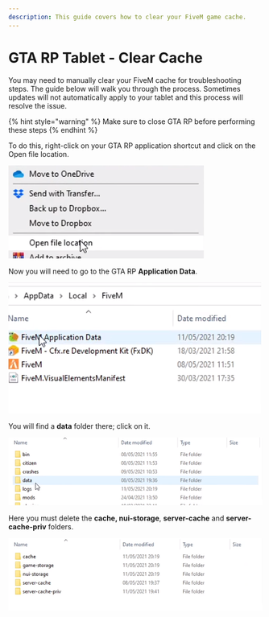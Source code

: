 ```yaml
---
description: This guide covers how to clear your FiveM game cache.
---
```


# GTA RP Tablet - Clear Cache

You may need to manually clear your FiveM cache for troubleshooting steps. The guide below will walk you through the process. Sometimes updates will not automatically apply to your tablet and this process will resolve the issue.

{% hint style="warning" %}
Make sure to close GTA RP before performing these steps
{% endhint %}

To do this, right-click on your GTA RP application shortcut and click on the Open file location.

![](<../.gitbook/assets/image (280) (1).png>)

Now you will need to go to the GTA RP **Application Data**.

![](<../.gitbook/assets/image (279) (1).png>)

You will find a **data** folder there; click on it.

![](<../.gitbook/assets/image (16) (2) (1).png>)

Here you must delete the **cache, nui-storage**, **server-cache** and **server-cache-priv** folders. &#x20;

![](<../.gitbook/assets/image (278) (2) (1).png>)
